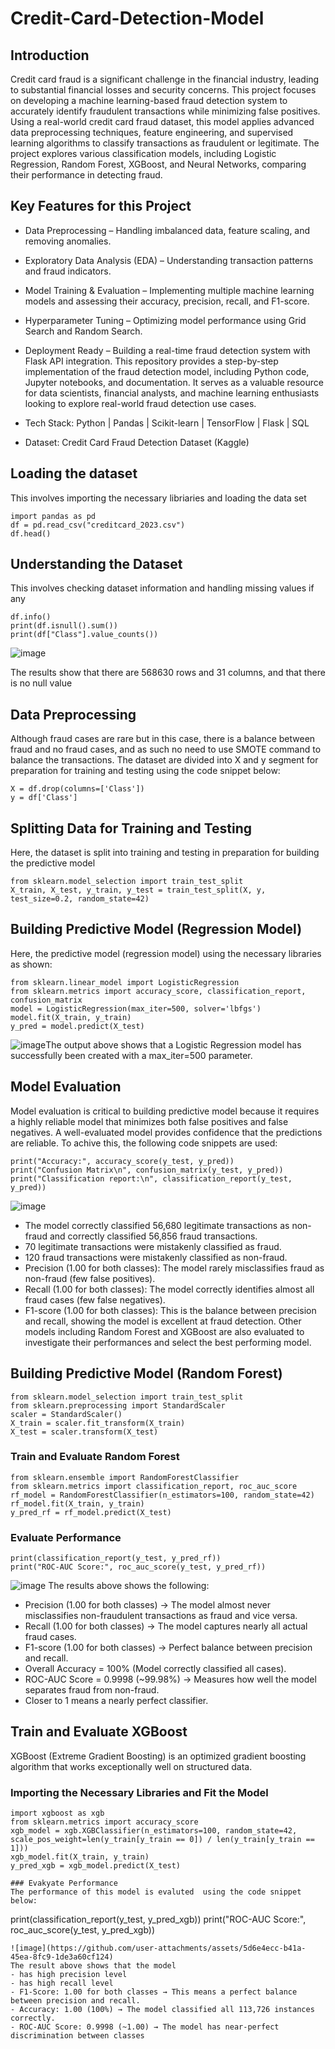 # Credit-Card-Detection-Model      
## Introduction
Credit card fraud is a significant challenge in the financial industry, leading to substantial financial losses and security concerns. This project focuses on developing a machine learning-based fraud detection system to accurately identify fraudulent transactions while minimizing false positives. Using a real-world credit card fraud dataset, this model applies advanced data preprocessing techniques, feature engineering, and supervised learning algorithms to classify transactions as fraudulent or legitimate. The project explores various classification models, including Logistic Regression, Random Forest, XGBoost, and Neural Networks, comparing their performance in detecting fraud.
## Key Features for this Project
- Data Preprocessing – Handling imbalanced data, feature scaling, and removing anomalies.
- Exploratory Data Analysis (EDA) – Understanding transaction patterns and fraud indicators.
- Model Training & Evaluation – Implementing multiple machine learning models and assessing their accuracy, precision, recall, and F1-score.
- Hyperparameter Tuning – Optimizing model performance using Grid Search and Random Search.
- Deployment Ready – Building a real-time fraud detection system with Flask API integration.
This repository provides a step-by-step implementation of the fraud detection model, including Python code, Jupyter notebooks, and documentation. It serves as a valuable resource for data scientists, financial analysts, and machine learning enthusiasts looking to explore real-world fraud detection use cases.

- Tech Stack: Python | Pandas | Scikit-learn | TensorFlow | Flask | SQL

- Dataset: Credit Card Fraud Detection Dataset (Kaggle)
## Loading the dataset
This involves importing the necessary libriaries and loading the data set
```
import pandas as pd
df = pd.read_csv("creditcard_2023.csv")
df.head()
```
## Understanding the Dataset
This involves checking dataset information and handling missing values if any
```
df.info()
print(df.isnull().sum())
print(df["Class"].value_counts())
```
![image](https://github.com/user-attachments/assets/5bb28a2e-2ce6-47c3-8b3c-e0c148566f5e)

The results show that there are 568630 rows and 31 columns, and that there is no null value
## Data Preprocessing
Although fraud cases are rare but in this case, there is a balance between fraud and no fraud cases, and as such no need to use SMOTE command to balance the transactions. The dataset are divided into X and y segment for preparation for training and testing using the code snippet below:
```
X = df.drop(columns=['Class'])
y = df['Class']
```
## Splitting Data for Training and Testing
Here, the dataset is split into training and testing in preparation for building the predictive model
```
from sklearn.model_selection import train_test_split
X_train, X_test, y_train, y_test = train_test_split(X, y, test_size=0.2, random_state=42)
```
## Building Predictive Model (Regression Model)
Here, the predictive model (regression model) using the necessary libraries as shown:
```
from sklearn.linear_model import LogisticRegression
from sklearn.metrics import accuracy_score, classification_report, confusion_matrix
model = LogisticRegression(max_iter=500, solver='lbfgs')
model.fit(X_train, y_train)
y_pred = model.predict(X_test)
```
![image](https://github.com/user-attachments/assets/3e13b5dc-d7bd-48b9-b4fe-b9fd324aee16)The output above shows that a Logistic Regression model has successfully been created with a max_iter=500 parameter.
## Model Evaluation
Model evaluation is critical to building predictive model because it requires a highly reliable model that minimizes both false positives and false negatives. A well-evaluated model provides confidence that the predictions are reliable. To achive this, the following code snippets are used:
```
print("Accuracy:", accuracy_score(y_test, y_pred))
print("Confusion Matrix\n", confusion_matrix(y_test, y_pred))
print("Classification report:\n", classification_report(y_test, y_pred))

```
![image](https://github.com/user-attachments/assets/37b95694-cd4c-48f8-bd24-99135257b4f9)
- The model correctly classified 56,680 legitimate transactions as non-fraud and correctly classified 56,856 fraud transactions.
- 70 legitimate transactions were mistakenly classified as fraud.
- 120 fraud transactions were mistakenly classified as non-fraud.
- Precision (1.00 for both classes): The model rarely misclassifies fraud as non-fraud (few false positives).
- Recall (1.00 for both classes): The model correctly identifies almost all fraud cases (few false negatives).
- F1-score (1.00 for both classes): This is the balance between precision and recall, showing the model is excellent at fraud detection.
Other models including Random Forest and XGBoost are also evaluated to investigate their performances and select the best performing model.

## Building Predictive Model (Random Forest)
```
from sklearn.model_selection import train_test_split
from sklearn.preprocessing import StandardScaler
scaler = StandardScaler()
X_train = scaler.fit_transform(X_train)
X_test = scaler.transform(X_test)
```
### Train and Evaluate Random Forest
```
from sklearn.ensemble import RandomForestClassifier
from sklearn.metrics import classification_report, roc_auc_score
rf_model = RandomForestClassifier(n_estimators=100, random_state=42)
rf_model.fit(X_train, y_train)
y_pred_rf = rf_model.predict(X_test)
```

### Evaluate Performance
```
print(classification_report(y_test, y_pred_rf))
print("ROC-AUC Score:", roc_auc_score(y_test, y_pred_rf))
```
![image](https://github.com/user-attachments/assets/5f363454-6ea0-47ea-8d3b-06dcee3f3669)
The results above shows the following:
- Precision (1.00 for both classes) → The model almost never misclassifies non-fraudulent transactions as fraud and vice versa.
- Recall (1.00 for both classes) → The model captures nearly all actual fraud cases.
- F1-score (1.00 for both classes) → Perfect balance between precision and recall.
- Overall Accuracy = 100% (Model correctly classified all cases).
- ROC-AUC Score = 0.9998 (~99.98%) → Measures how well the model separates fraud from non-fraud.
- Closer to 1 means a nearly perfect classifier.

## Train and Evaluate XGBoost
XGBoost (Extreme Gradient Boosting) is an optimized gradient boosting algorithm that works exceptionally well on structured data.

### Importing the Necessary Libraries and Fit the Model
```
import xgboost as xgb
from sklearn.metrics import accuracy_score
xgb_model = xgb.XGBClassifier(n_estimators=100, random_state=42, scale_pos_weight=len(y_train[y_train == 0]) / len(y_train[y_train == 1]))
xgb_model.fit(X_train, y_train)
y_pred_xgb = xgb_model.predict(X_test)

### Evakyate Performance
The performance of this model is evaluted  using the code snippet below:
```
print(classification_report(y_test, y_pred_xgb))
print("ROC-AUC Score:", roc_auc_score(y_test, y_pred_xgb))
```
![image](https://github.com/user-attachments/assets/5d6e4ecc-b41a-45ea-8fc9-1de3a60cf124)
The result above shows that the model
- has high precision level
- has high recall level
- F1-Score: 1.00 for both classes → This means a perfect balance between precision and recall.
- Accuracy: 1.00 (100%) → The model classified all 113,726 instances correctly.
- ROC-AUC Score: 0.9998 (~1.00) → The model has near-perfect discrimination between classes
